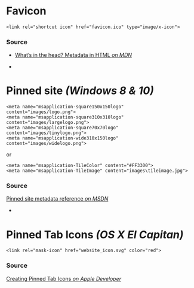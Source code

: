 # Favicon
```
<link rel="shortcut icon" href="favicon.ico" type="image/x-icon">
```

### Source
* [What’s in the head? Metadata in HTML _on MDN_](https://developer.mozilla.org/en-US/docs/Learn/HTML/Introduction_to_HTML/The_head_metadata_in_HTML#Adding_custom_icons_to_your_site)

-

# Pinned site _(Windows 8 & 10)_
```
<meta name="msapplication-square150x150logo" content="images/logo.png">
<meta name="msapplication-square310x310logo" content="images/largelogo.png">
<meta name="msapplication-square70x70logo" content="images/tinylogo.png">
<meta name="msapplication-wide310x150logo" content="images/widelogo.png">
```
or
```
<meta name="msapplication-TileColor" content="#FF3300">
<meta name="msapplication-TileImage" content="images\tileimage.jpg">
```

### Source
[Pinned site metadata reference _on MSDN_](https://msdn.microsoft.com/en-us/library/dn255024(v=vs.85).aspx)

-

# Pinned Tab Icons _(OS X El Capitan)_

```
<link rel="mask-icon" href="website_icon.svg" color="red">
```

### Source
[Creating Pinned Tab Icons _on Apple Developer_](https://developer.apple.com/library/content/documentation/AppleApplications/Reference/SafariWebContent/pinnedTabs/pinnedTabs.html)
